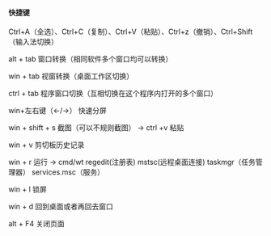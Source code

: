 #### 快捷键

Ctrl+A（全选）、Ctrl+C（复制）、Ctrl+V（粘贴）、Ctrl+z（撤销）、Ctrl+Shift（输入法切换）

alt + tab   窗口转换（相同软件多个窗口均可以转换）

win + tab  视窗转换（桌面工作区切换）

ctrl + tab   程序窗口切换（互相切换在这个程序内打开的多个窗口）

win+左右键（←/→） 快速分屏

win + shift + s 截图（可以不规则截图）  →     ctrl +v 粘贴

win + v   剪切板历史记录

win + r   运行   →   cmd/wt   regedit(注册表)    mstsc(远程桌面连接)   taskmgr（任务管理器） services.msc（服务）

win + l   锁屏

win + d   回到桌面或者再回去窗口

alt + F4   关闭页面







